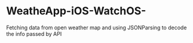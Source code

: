 # WeatheApp-iOS-WatchOS-
Fetching data from open weather map and using JSONParsing to decode the info passed by API
